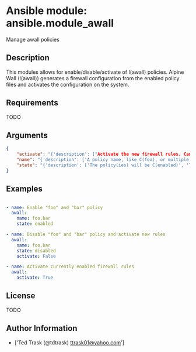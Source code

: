 # Ansible module: ansible.module_awall


Manage awall policies

## Description

This modules allows for enable/disable/activate of I(awall) policies. Alpine Wall (I(awall)) generates a firewall configuration from the enabled policy files and activates the configuration on the system.

## Requirements

TODO

## Arguments

``` json
{
    "activate": "{'description': ["Activate the new firewall rules. Can be run with other steps or on it's own."], 'type': 'bool', 'default': False}",
    "name": "{'description': ['A policy name, like C(foo), or multiple policies, like C(foo, bar).']}",
    "state": "{'description': ['The policy(ies) will be C(enabled)', 'The policy(ies) will be C(disabled)'], 'default': 'enabled', 'choices': ['enabled', 'disabled']}",
}
```

## Examples


``` yaml

- name: Enable "foo" and "bar" policy
  awall:
    name: foo,bar
    state: enabled

- name: Disable "foo" and "bar" policy and activate new rules
  awall:
    name: foo,bar
    state: disabled
    activate: False

- name: Activate currently enabled firewall rules
  awall:
    activate: True

```

## License

TODO

## Author Information
  - ['Ted Trask (@tdtrask) <ttrask01@yahoo.com>']
